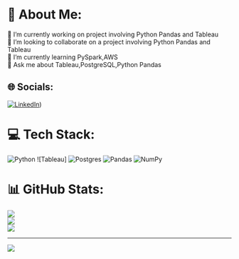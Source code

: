# 💫 About Me:
🔭 I’m currently working on project involving Python Pandas and Tableau<br>👯 I’m looking to collaborate on a project involving Python Pandas and Tableau<br>🌱 I’m currently learning PySpark,AWS <br> 💬 Ask me about Tableau,PostgreSQL,Python Pandas


## 🌐 Socials:
[![LinkedIn](https://img.shields.io/badge/LinkedIn-%230077B5.svg?logo=linkedin&logoColor=white)](https://www.linkedin.com/in/sofya-zats-70798a358/)) 

# 💻 Tech Stack:
![Python](https://img.shields.io/badge/python-3670A0?style=for-the-badge&logo=python&logoColor=ffdd54) ![Tableau] ![Postgres](https://img.shields.io/badge/postgres-%23316192.svg?style=for-the-badge&logo=postgresql&logoColor=white) ![Pandas](https://img.shields.io/badge/pandas-%23150458.svg?style=for-the-badge&logo=pandas&logoColor=white) ![NumPy](https://img.shields.io/badge/numpy-%23013243.svg?style=for-the-badge&logo=numpy&logoColor=white)
# 📊 GitHub Stats:
![](https://github-readme-stats.vercel.app/api?username=Sofya-Zats&theme=dark&hide_border=false&include_all_commits=false&count_private=false)<br/>
![](https://nirzak-streak-stats.vercel.app/?user=Sofya-Zats&theme=dark&hide_border=false)<br/>
![](https://github-readme-stats.vercel.app/api/top-langs/?username=Sofya-Zats&theme=dark&hide_border=false&include_all_commits=false&count_private=false&layout=compact)

---
[![](https://visitcount.itsvg.in/api?id=Sofya-Zats&icon=0&color=0)](https://visitcount.itsvg.in)


